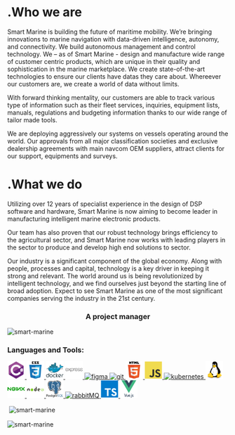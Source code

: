 # .Who we are
Smart Marine is building the future of maritime mobility. We’re bringing innovations to marine navigation with data-driven intelligence, autonomy, and connectivity. We build autonomous management and control technology. We – as of Smart Marine - design and manufacture wide range of customer centric products, which are unique in their quality and sophistication in the marine marketplace. We create state-of-the-art technologies to ensure our clients have datas they care about. Whereever our customers are, we create a world of data without limits.

With forward thinking mentality, our customers are able to track various type of information such as their fleet services, inquiries, equipment lists, manuals, regulations and budgeting information thanks to our wide range of tailor made tools.

We are deploying aggressively our systems on vessels operating around the world. Our approvals from all major classification societies and exclusive dealership agreements with main navcom OEM suppliers, attract clients for our support, equipments and surveys.

# .What we do
Utilizing over 12 years of specialist experience in the design of DSP software and hardware, Smart Marine is now aiming to become leader in manufacturing intelligent marine electronic products.

Our team has also proven that our robust technology brings efficiency to the agricultural sector, and Smart Marine now works with leading players in the sector to produce and develop high end solutions to sector.

Our industry is a significant component of the global economy. Along with people, processes and capital, technology is a key driver in keeping it strong and relevant. The world around us is being revolutionized by intelligent technology, and we find ourselves just beyond the starting line of broad adoption. Expect to see Smart Marine as one of the most significant companies serving the industry in the 21st century.


<h3 align="center">A project manager</h3>

<p align="left"> <img src="https://komarev.com/ghpvc/?username=smart-marine&label=Profile%20views&color=0e75b6&style=flat" alt="smart-marine" /> </p>


<h3 align="left">Languages and Tools:</h3>
<p align="left"> <a href="https://www.w3schools.com/cs/" target="_blank" rel="noreferrer"> <img src="https://raw.githubusercontent.com/devicons/devicon/master/icons/csharp/csharp-original.svg" alt="csharp" width="40" height="40"/> </a> <a href="https://www.w3schools.com/css/" target="_blank" rel="noreferrer"> <img src="https://raw.githubusercontent.com/devicons/devicon/master/icons/css3/css3-original-wordmark.svg" alt="css3" width="40" height="40"/> </a> <a href="https://www.docker.com/" target="_blank" rel="noreferrer"> <img src="https://raw.githubusercontent.com/devicons/devicon/master/icons/docker/docker-original-wordmark.svg" alt="docker" width="40" height="40"/> </a> <a href="https://expressjs.com" target="_blank" rel="noreferrer"> <img src="https://raw.githubusercontent.com/devicons/devicon/master/icons/express/express-original-wordmark.svg" alt="express" width="40" height="40"/> </a> <a href="https://www.figma.com/" target="_blank" rel="noreferrer"> <img src="https://www.vectorlogo.zone/logos/figma/figma-icon.svg" alt="figma" width="40" height="40"/> </a> <a href="https://git-scm.com/" target="_blank" rel="noreferrer"> <img src="https://www.vectorlogo.zone/logos/git-scm/git-scm-icon.svg" alt="git" width="40" height="40"/> </a> <a href="https://www.w3.org/html/" target="_blank" rel="noreferrer"> <img src="https://raw.githubusercontent.com/devicons/devicon/master/icons/html5/html5-original-wordmark.svg" alt="html5" width="40" height="40"/> </a> <a href="https://developer.mozilla.org/en-US/docs/Web/JavaScript" target="_blank" rel="noreferrer"> <img src="https://raw.githubusercontent.com/devicons/devicon/master/icons/javascript/javascript-original.svg" alt="javascript" width="40" height="40"/> </a> <a href="https://kubernetes.io" target="_blank" rel="noreferrer"> <img src="https://www.vectorlogo.zone/logos/kubernetes/kubernetes-icon.svg" alt="kubernetes" width="40" height="40"/> </a> <a href="https://www.linux.org/" target="_blank" rel="noreferrer"> <img src="https://raw.githubusercontent.com/devicons/devicon/master/icons/linux/linux-original.svg" alt="linux" width="40" height="40"/> </a> <a href="https://www.nginx.com" target="_blank" rel="noreferrer"> <img src="https://raw.githubusercontent.com/devicons/devicon/master/icons/nginx/nginx-original.svg" alt="nginx" width="40" height="40"/> </a> <a href="https://nodejs.org" target="_blank" rel="noreferrer"> <img src="https://raw.githubusercontent.com/devicons/devicon/master/icons/nodejs/nodejs-original-wordmark.svg" alt="nodejs" width="40" height="40"/> </a> <a href="https://www.postgresql.org" target="_blank" rel="noreferrer"> <img src="https://raw.githubusercontent.com/devicons/devicon/master/icons/postgresql/postgresql-original-wordmark.svg" alt="postgresql" width="40" height="40"/> </a> <a href="https://www.rabbitmq.com" target="_blank" rel="noreferrer"> <img src="https://www.vectorlogo.zone/logos/rabbitmq/rabbitmq-icon.svg" alt="rabbitMQ" width="40" height="40"/> </a> <a href="https://www.typescriptlang.org/" target="_blank" rel="noreferrer"> <img src="https://raw.githubusercontent.com/devicons/devicon/master/icons/typescript/typescript-original.svg" alt="typescript" width="40" height="40"/> </a> <a href="https://vuejs.org/" target="_blank" rel="noreferrer"> <img src="https://raw.githubusercontent.com/devicons/devicon/master/icons/vuejs/vuejs-original-wordmark.svg" alt="vuejs" width="40" height="40"/> </a> </p>

<p>&nbsp;<img align="center" src="https://github-readme-stats.vercel.app/api?username=smart-marine&show_icons=true&locale=en" alt="smart-marine" /></p>

<p><img align="center" src="https://github-readme-streak-stats.herokuapp.com/?user=smart-marine&" alt="smart-marine" /></p>

